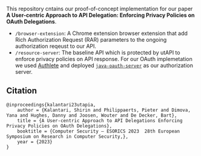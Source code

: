This repository cntains our proof-of-concept implementation for our paper **A User-centric Approach to API Delegation: Enforcing Privacy Policies on OAuth Delegations**.




* `/browser-extension`: A Chrome extension browser extension that add Rich Authorization Request (RAR) parameters to the ongoing authorization reqeust to our API. 
* `/resource-server`: The baseline API which is protected by utAPI to enforce privacy policies on API response. For our OAuth implemetation we used [Authlete](https://www.authlete.com/) and deployed [`java-oauth-server`](https://github.com/authlete/java-oauth-server) as our authorization server. 




## Citation

```
@inproceedings{kalantari23utapia,
    author = {Kalantari, Shirin and Philippaerts, Pieter and Dimova, Yana and Hughes, Danny and Joosen, Wouter and De Decker, Bart},
    title = {A User-centric Approach to API Delegations Enforcing Privacy Policies on OAuth Delegations},
    booktitle = {Computer Security – ESORICS 2023  28th European Symposium on Research in Computer Security,},
    year = {2023}
}
```

